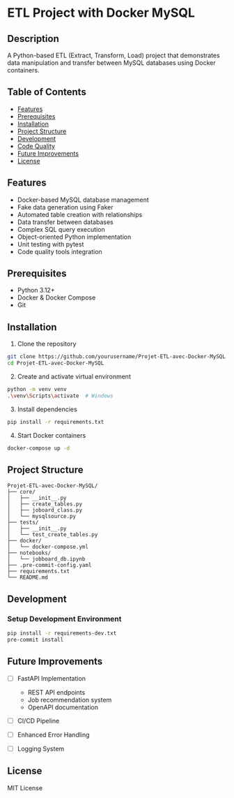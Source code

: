 # ETL Project with Docker MySQL

## Description
A Python-based ETL (Extract, Transform, Load) project that demonstrates data manipulation and transfer between MySQL databases using Docker containers.

## Table of Contents
- [Features](#features)
- [Prerequisites](#prerequisites)
- [Installation](#installation)
- [Project Structure](#project-structure)
- [Development](#development)
- [Code Quality](#code-quality)
- [Future Improvements](#future-improvements)
- [License](#license)


## Features
- Docker-based MySQL database management
- Fake data generation using Faker
- Automated table creation with relationships
- Data transfer between databases
- Complex SQL query execution
- Object-oriented Python implementation
- Unit testing with pytest
- Code quality tools integration

## Prerequisites
- Python 3.12+
- Docker & Docker Compose
- Git

## Installation
1. Clone the repository
```bash
git clone https://github.com/yourusername/Projet-ETL-avec-Docker-MySQL.git
cd Projet-ETL-avec-Docker-MySQL
```

2. Create and activate virtual environment
```bash
python -m venv venv
.\venv\Scripts\activate  # Windows
```

3. Install dependencies
```bash
pip install -r requirements.txt
```

4. Start Docker containers
```bash
docker-compose up -d
```

## Project Structure
```
Projet-ETL-avec-Docker-MySQL/
├── core/
│   ├── __init__.py
│   ├── create_tables.py
│   ├── joboard_class.py
│   └── mysqlsource.py
├── tests/
│   ├── __init__.py
│   └── test_create_tables.py
├── docker/
│   └── docker-compose.yml
├── notebooks/
│   └── jobboard_db.ipynb
├── .pre-commit-config.yaml
├── requirements.txt
└── README.md
```



## Development
### Setup Development Environment
```bash
pip install -r requirements-dev.txt
pre-commit install
```

## Future Improvements
- [ ] FastAPI Implementation
  - REST API endpoints
  - Job recommendation system
  - OpenAPI documentation
- [ ] CI/CD Pipeline
- [ ] Enhanced Error Handling
- [ ] Logging System



## License
MIT License

